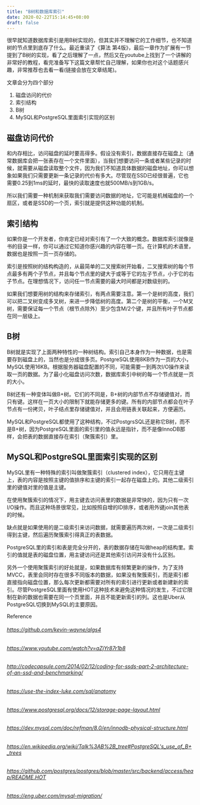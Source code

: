 ```yaml
---
title: "B树和数据库索引"
date: 2020-02-22T15:14:45+08:00
draft: false
---
```


很早就知道数据库索引是用B树实现的，但其实并不理解它的工作细节，也不知道树的节点里到底存了什么。最近重读了《算法 第4版》，最后一章作为扩展有一节提到了B树的实现，看了之后理解了一点，然后又在youtube上找到了一个讲解的非常好的教程，看完准备写下这篇文章帮忙自己理解，如果你也对这个话题感兴趣，非常推荐也去看一看(链接会放在文章结尾)。

文章会分为四个部分
1. 磁盘访问的代价
2. 索引结构
3. B树
4. MySQL和PostgreSQL里面索引实现的区别

## 磁盘访问代价

和内存相比，访问磁盘的延时要高得多。假设没有索引，数据直接存在磁盘上（通常数据库会把一张表存在一个文件里面），当我们想要访问一条或者某些记录的时候，就需要从磁盘读取整个文件，因为我们不知道具体数据的磁盘地址，你可以想象如果我们只需要更新一条记录的代价有多大。尽管现在SSD已经很普遍，它也需要0.25到1ms的延时，最快的读取速度也就500MB/s到1GB/s。

所以我们需要一种机制来获取我们需要访问数据的地址，它可能是机械磁盘的一个扇区，或者是SSD的一个页，索引就是提供这种功能的机制。

## 索引结构

如果你是一个开发者，你肯定已经对索引有了一个大致的概念。数据库索引就像是书的目录一样，你可以通过它知道你感兴趣的内容在哪一页。在计算机的术语里，数据也是按照一页一页存储的。

索引是按照树的结构构造的，从最简单的二叉搜索树开始看，二叉搜索树的每个节点最多有两个子节点，并且每个节点里的键大于或等于它的左子节点，小于它的右子节点。在理想情况下，访问任一节点需要的最大时间都是对数级别的。

如果我们想要用树的结构来存储索引，有两点需要注意。第一个是树的高度，我们可以把二叉树变成多叉树，来进一步降低树的高度。第二个是树的平衡，一个M叉树，需要保证每一个节点（根节点除外）至少包含M/2个键，并且所有叶子节点都在同一层级上。

## B树

B树就是实现了上面两种特性的一种树结构。索引自己本身作为一种数据，也是需要存到磁盘上的，当然也是分成很多页。PostgreSQL使用8KB作为一页的大小，MySQL使用16KB。根据服务器磁盘配置的不同，可能需要一到两次I/O操作来读取一页的数据。为了最小化磁盘访问次数，数据库索引中树的每一个节点就是一页的大小。

B树还有一种变体叫做B+树。它们的不同是，B+树的内部节点不存储键值对，而只有键。这样在一页大小的限制下就能存储更多的键。所有的内部节点都会在叶子节点有一份拷贝，叶子结点里存储键值对，并且会用链表关联起来，方便遍历。

MySQL和PostgreSQL都使用了这种结构，不过PostgrsSQL还是称它B树，而不是B+树，因为PostgreSQL里面的索引里的值永远是指针，而不是像InnoDB那样，会把表的数据直接存在索引（聚簇索引）里。


## MySQL和PostgreSQL里面索引实现的区别

MySQL里有一种特殊的索引叫做聚簇索引（clustered index），它只用在主键上，表的内容是按照主键的值排序和主键的索引一起存在磁盘上的。其他二级索引里的键值对里的值是主键。

在使用聚簇索引的情况下，用主键去访问表里的数据是非常快的，因为只有一次I/O操作。而且这种场景很常见，比如按照自增的ID排序，或者用外键join其他表的时候。

缺点就是如果使用的是二级索引来访问数据，就需要遍历两次树，一次是二级索引得到主键，然后遍历聚簇索引得真正的表数据。

PostgreSQL里的索引和表是完全分开的，表的数据存储在叫做heap的结构里。索引的值就是表的磁盘位置，用主键访问还是其他索引访问并没有什么区别。

另外一个使用聚簇索引的好处就是，如果数据库有频繁更新的操作，为了支持MVCC，表里会同时存在很多不同版本的数据，如果没有聚簇索引，而是索引都直接指向磁盘位置，那么每次更新都需要对所有的索引进行更新或者新建新的索引。尽管PostgreSQL里面有使用HOT这种技术来避免这种情况的发生，不过它限制在新的数据也需要在同一个页里面，并且不能更新索引的列。这也是Uber从PostgreSQL切换到MySQL的主要原因。


Reference

###### https://github.com/kevin-wayne/algs4

###### https://www.youtube.com/watch?v=aZjYr87r1b8

###### http://codecapsule.com/2014/02/12/coding-for-ssds-part-2-architecture-of-an-ssd-and-benchmarking/

###### https://use-the-index-luke.com/sql/anatomy

###### https://www.postgresql.org/docs/12/storage-page-layout.html

###### https://dev.mysql.com/doc/refman/8.0/en/innodb-physical-structure.html

###### https://en.wikipedia.org/wiki/Talk%3AB%2B_tree#PostgreSQL's_use_of_B+_trees

###### https://github.com/postgres/postgres/blob/master/src/backend/access/heap/README.HOT

###### https://eng.uber.com/mysql-migration/